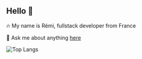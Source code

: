 ## Hello 👋

🔥 My name is Rémi, fullstack developer from France

💬 Ask me about anything [here](mailto:remi.lagorce@outlook.fr)

![Top Langs](https://github-readme-stats.vercel.app/api/top-langs/?username=remilagorce&stats_format=bytes)


<!--
**remilagorce/remilagorce** is a ✨ _special_ ✨ repository because its `README.md` (this file) appears on your GitHub profile.

Here are some ideas to get you started:

- 🔭 I’m currently working on ...
- 🌱 I’m currently learning ...
- 👯 I’m looking to collaborate on ...
- 🤔 I’m looking for help with ...
- 💬 Ask me about ...
- 📫 How to reach me: ...
- 😄 Pronouns: ...
- ⚡ Fun fact: ...
-->
